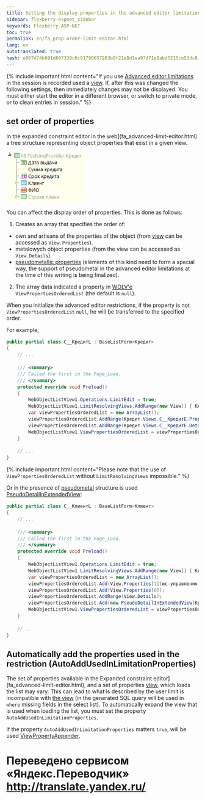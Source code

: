 ```yaml
--- 
title: Setting the display properties in the advanced editor limitations 
sidebar: flexberry-aspnet_sidebar 
keywords: Flexberry ASP-NET 
toc: true 
permalink: en/fa_prop-order-limit-editor.html 
lang: en 
autotranslated: true 
hash: e967d74b691d607339c6c91790657983b9f21e8d1ea97d71e9abd5215ce53dc8 
--- 
```


{% include important.html content="If you use [Advanced editor limitations](fa_advanced-limit-editor.html) in the session is recorded used a [view](fd_view-definition.html). If, after this was changed the following settings, then immediately changes may not be displayed. You must either start the editor in a different browser, or switch to private mode, or to clean entries in session." %} 

## set order of properties 

In the expanded constraint editor in the web](fa_advanced-limit-editor.html) a tree structure representing object properties that exist in a given view. 

![](/images/pages/products/flexberry-aspnet/controls/limit-editor/web-adv-limit-tree.png) 

You can affect the display order of properties. This is done as follows: 

1. Creates an array that specifies the order of: 
* own and artisans of the properties of the object (from [view](fd_view-definition.html) can be accessed as `View.Properties`). 
* metalowych object properties (from the view can be accessed as `View.Details`). 
* [pseudometallic properties](fo_linq-provider.html) (elements of this kind need to form a special way, the support of pseudometal in the advanced editor limitations at the time of this writing is being finalized). 
2. The array data indicated a property in [WOLV'e](fa_web-object-list-view.html) `ViewPropertiesOrderedList` (the default is `null`). 

When you initialize the advanced editor restrictions, if the property is not `ViewPropertiesOrderedList` `null`, he will be transferred to the specified order. 

For example, 

```csharp
public partial class C__КредитL : BaseListForm<Кредит>
{
	// ... 
	
	/// <summary> 
	/// Called the first in the Page_Load. 
	/// </summary> 
	protected override void Preload()
	{
		WebObjectListView1.Operations.LimitEdit = true;
		WebObjectListView1.LimitResolvingViews.AddRange(new View[] { Клиент.Views.C__КлиентE, Кредит.Views.C__КредитE });
		var viewPropertiesOrderedList = new ArrayList();
		viewPropertiesOrderedList.AddRange(Кредит.Views.C__КредитE.Properties);
		viewPropertiesOrderedList.AddRange(Кредит.Views.C__КредитE.Details);
		WebObjectListView1.ViewPropertiesOrderedList = viewPropertiesOrderedList;
	}
	
	// ... 
}
``` 

{% include important.html content="Please note that the use of `ViewPropertiesOrderedList` without `LimitResolvingViews` impossible." %} 

Or in the presence of [pseudometal](fa_details-limit-editor.html) structure is used [PseudoDetailInExtendedView](fa_pseudo-detail-extended-view.html): 

```csharp
public partial class C__КлиентL : BaseListForm<Клиент>
{
	// ... 
	
	/// <summary> 
	/// Called the first in the Page_Load. 
	/// </summary> 
	protected override void Preload()
	{
		WebObjectListView1.Operations.LimitEdit = true;
		WebObjectListView1.LimitResolvingViews.AddRange(new View[] { Клиент.Views.КлиентE, Кредит.Views.КредитE });
		var viewPropertiesOrderedList = new ArrayList();
		viewPropertiesOrderedList.Add(View.Properties[1](ис-управления-проектами_1.html));
		viewPropertiesOrderedList.Add(View.Properties[0]);
		viewPropertiesOrderedList.AddRange(View.Details);
		viewPropertiesOrderedList.Add(new PseudoDetailInExtendedView(Кредит.Views.КредитE, Information.ExtractPropertyPath<Клиент>(x => x.ФИО), "Kreditkort"));
		WebObjectListView1.ViewPropertiesOrderedList = viewPropertiesOrderedList;
	}
	
	// ... 
}
``` 

## Automatically add the properties used in the restriction (AutoAddUsedInLimitationProperties) 

The set of properties available in the Expanded constraint editor](fa_advanced-limit-editor.html), and a set of properties [view](fd_view-definition.html), which loads the list may vary. This can lead to what is described by the user limit is incompatible with [the view](fd_view-definition.html) (in the generated SQL query will be used in `where` missing fields in the select list). To automatically expand the view that is used when loading the list, you must set the property `AutoAddUsedInLimitationProperties`. 

If the property `AutoAddUsedInLimitationProperties` matters `true`, will be used [ViewPropertyAppender](fo_view-property-appender.html). 



 # Переведено сервисом «Яндекс.Переводчик» http://translate.yandex.ru/